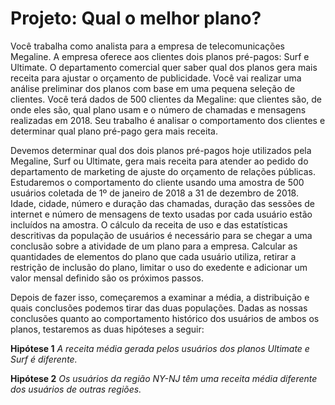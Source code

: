 # Projeto: Qual o melhor plano?

Você trabalha como analista para a empresa de telecomunicações Megaline. A empresa oferece aos clientes dois planos pré-pagos: Surf e Ultimate. O departamento comercial quer saber qual dos planos gera mais receita para ajustar o orçamento de publicidade. Você vai realizar uma análise preliminar dos planos com base em uma pequena seleção de clientes. Você terá dados de 500 clientes da Megaline: que clientes são, de onde eles são, qual plano usam e o número de chamadas e mensagens realizadas em 2018. Seu trabalho é analisar o comportamento dos clientes e determinar qual plano pré-pago gera mais receita.

Devemos determinar qual dos dois planos pré-pagos hoje utilizados pela Megaline, Surf ou Ultimate, gera mais receita para atender ao pedido do departamento de marketing de ajuste do orçamento de relações públicas. Estudaremos o comportamento do cliente usando uma amostra de 500 usuários coletada de 1º de janeiro de 2018 a 31 de dezembro de 2018. Idade, cidade, número e duração das chamadas, duração das sessões de internet e número de mensagens de texto usadas por cada usuário estão incluídos na amostra. O cálculo da receita de uso e das estatísticas descritivas da população de usuários é necessário para se chegar a uma conclusão sobre a atividade de um plano para a empresa. Calcular as quantidades de elementos do plano que cada usuário utiliza, retirar a restrição de inclusão do plano, limitar o uso do exedente e adicionar um valor mensal definido são os próximos passos. 

Depois de fazer isso, começaremos a examinar a média, a distribuição e quais conclusões podemos tirar das duas populações. Dadas as nossas conclusões quanto ao comportamento histórico dos usuários de ambos os planos, testaremos as duas hipóteses a seguir:

**Hipótese 1**
*A receita média gerada pelos usuários dos planos Ultimate e Surf é diferente.*

**Hipótese 2**
*Os usuários da região NY-NJ têm uma receita média diferente dos usuários de outras regiões.*
